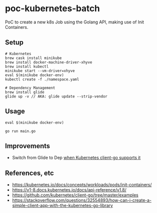 # poc-kubernetes-batch

PoC to create a new k8s Job using the Golang API, making use of Init Containers.

## Setup

```
# Kubernetes
brew cask install minikube
brew install docker-machine-driver-xhyve
brew install kubectl
minikube start --vm-driver=xhyve
eval $(minikube docker-env)
kubectl create -f ./namespace.yaml

# Dependency Management
brew install glide
glide up -v // AKA: glide update --strip-vendor
```

## Usage

```
eval $(minikube docker-env)

go run main.go
```

## Improvements

* Switch from Glide to Dep [when Kubernetes client-go supports it](https://github.com/kubernetes/client-go/blob/master/INSTALL.md#dep-not-supported-yet)

## References, etc

* https://kubernetes.io/docs/concepts/workloads/pods/init-containers/
* https://v1-8.docs.kubernetes.io/docs/api-reference/v1.8/
* https://github.com/kubernetes/client-go/tree/master/examples
* https://stackoverflow.com/questions/32554893/how-can-i-create-a-simple-client-app-with-the-kubernetes-go-library
